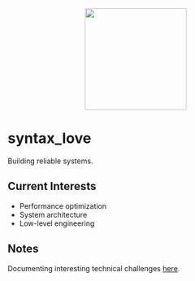 <div align="center">
  <img src="avatar.png" width="200" height="200" />
</div>

# syntax_love
Building reliable systems.

## Current Interests
- Performance optimization
- System architecture
- Low-level engineering

## Notes
Documenting interesting technical challenges [here](/notes).
